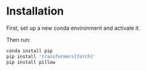 # Installation

First, set up a new conda environment and activate it.

Then run:

```bash
conda install pip
pip install 'transformers[torch]'
pip install pillow
```
